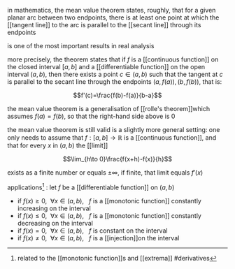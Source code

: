 in mathematics, the mean value theorem states, roughly, that for a given planar arc  between two endpoints, there is at least one point at which the [[tangent line]] to the arc is parallel to the [[secant line]] through its endpoints

is one of the most important results in real analysis

more precisely, the theorem states that if $f$ is a [[continuous function]] on the closed interval $[a,b]$ and a [[differentiable function]] on the open interval $(a,b)$, then there exists a point $c\in (a,b)$ such that the tangent at $c$ is parallel to the secant line through the endpoints $(a,f(a)), (b,f(b))$, that is:

$$f'(c)=\frac{f(b)-f(a)}{b-a}$$

the mean value theorem is a generalisation of [[rolle's theorem]]which assumes $f(a)=f(b)$, so that the right-hand side above is $0$

the mean value theorem is still valid is a slightly more general setting:
one only needs to assume that $f:[a,b]\to \mathbb{R}$ is a  [[continuous function]], and that for every $x$ in $(a,b)$ the [[limit]]

$$\lim_{h\to 0}\frac{f(x+h)-f(x)}{h}$$

exists as a finite number or equals $\pm \infty$, if finite, that limit equals $f'(x)$


applications[^1] : let $f$ be a [[differentiable function]] on $(a,b)$
- if $f(x)\geq 0, \ \ \forall x \in (a,b), \ \ \ f$ is a [[monotonic function]] constantly increasing on the interval
-  if $f(x)\leq 0, \ \ \forall x \in (a,b), \ \ \ f$ is a [[monotonic function]] constantly decreasing on the interval
-   if $f(x)= 0, \ \ \forall x \in (a,b), \ \ \ f$ is constant on the interval
-    if $f(x)\neq 0, \ \ \forall x \in (a,b), \ \ \ f$ is a [[injection]]on the interval

[^1]: related to the [[monotonic function]]s and [[extrema]]
#derivatives 